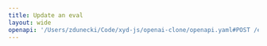 ```yaml
---
title: Update an eval
layout: wide
openapi: '/Users/zdunecki/Code/xyd-js/openai-clone/openapi.yaml#POST /evals/{eval_id}'
---
```


